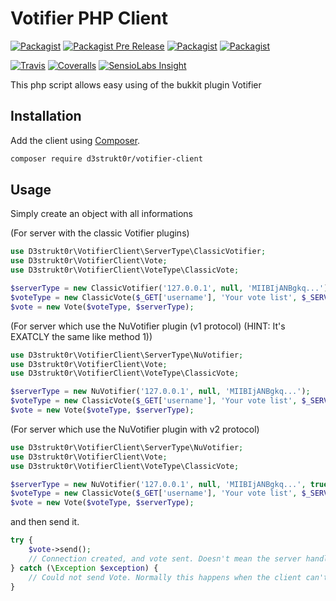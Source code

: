 Votifier PHP Client
=================
[![Packagist](https://img.shields.io/packagist/v/d3strukt0r/votifier-client.svg)](https://packagist.org/packages/d3strukt0r/votifier-client)
[![Packagist Pre Release](https://img.shields.io/packagist/vpre/d3strukt0r/votifier-client.svg)](https://packagist.org/packages/d3strukt0r/votifier-client)
[![Packagist](https://img.shields.io/packagist/dt/d3strukt0r/votifier-client.svg)](https://packagist.org/packages/d3strukt0r/votifier-client)
[![Packagist](https://img.shields.io/packagist/l/d3strukt0r/votifier-client.svg)](https://github.com/D3strukt0r/Votifier-PHP-Client/blob/master/LICENSE)

[![Travis](https://img.shields.io/travis/D3strukt0r/Votifier-PHP-Client.svg)](https://travis-ci.org/D3strukt0r/Votifier-PHP-Client)
[![Coveralls](https://img.shields.io/coveralls/D3strukt0r/Votifier-PHP-Client.svg)](https://coveralls.io/github/D3strukt0r/Votifier-PHP-Client)
[![SensioLabs Insight](https://img.shields.io/sensiolabs/i/7cce6f21-d05b-4b97-9191-080bc88d704d.svg)](https://insight.sensiolabs.com/projects/7cce6f21-d05b-4b97-9191-080bc88d704d)

This php script allows easy using of the bukkit plugin Votifier

## Installation

Add the client using [Composer](http://getcomposer.org/).
```bash
composer require d3strukt0r/votifier-client
```

## Usage

Simply create an object with all informations

(For server with the classic Votifier plugins)
```php
use D3strukt0r\VotifierClient\ServerType\ClassicVotifier;
use D3strukt0r\VotifierClient\Vote;
use D3strukt0r\VotifierClient\VoteType\ClassicVote;

$serverType = new ClassicVotifier('127.0.0.1', null, 'MIIBIjANBgkq...');
$voteType = new ClassicVote($_GET['username'], 'Your vote list', $_SERVER['REMOTE_ADDR']);
$vote = new Vote($voteType, $serverType);
```

(For server which use the NuVotifier plugin (v1 protocol) (HINT: It's EXATCLY the same like method 1))
```php
use D3strukt0r\VotifierClient\ServerType\NuVotifier;
use D3strukt0r\VotifierClient\Vote;
use D3strukt0r\VotifierClient\VoteType\ClassicVote;

$serverType = new NuVotifier('127.0.0.1', null, 'MIIBIjANBgkq...');
$voteType = new ClassicVote($_GET['username'], 'Your vote list', $_SERVER['REMOTE_ADDR']);
$vote = new Vote($voteType, $serverType);
```

(For server which use the NuVotifier plugin with v2 protocol)
```php
use D3strukt0r\VotifierClient\ServerType\NuVotifier;
use D3strukt0r\VotifierClient\Vote;
use D3strukt0r\VotifierClient\VoteType\ClassicVote;

$serverType = new NuVotifier('127.0.0.1', null, 'MIIBIjANBgkq...', true, '7j302r4n...');
$voteType = new ClassicVote($_GET['username'], 'Your vote list', $_SERVER['REMOTE_ADDR']);
$vote = new Vote($voteType, $serverType);
```

and then send it.
```php
try {
    $vote->send();
    // Connection created, and vote sent. Doesn't mean the server handled it correctly, but the client did.
} catch (\Exception $exception) {
    // Could not send Vote. Normally this happens when the client can't create a connection.
}
```
